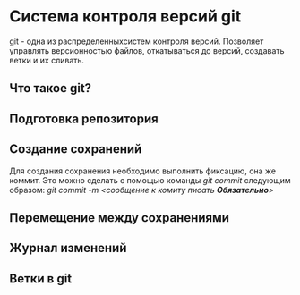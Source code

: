 # Система контроля версий git

git - одна из распределенныхсистем контроля версий. Позволяет управлять версионностью файлов, откатываться до версий, создавать ветки и их сливать.
 

## Что такое git?

## Подготовка репозитория

## Создание сохранений

Для создания сохранения необходимо выполнить фиксацию, она же коммит. Это можно сделать с помощью команды *git commit* следующим образом: *git commit -m <сообщение к комиту писать **Обязательно**>*


## Перемещение между сохранениями

## Журнал изменений

## Ветки в git